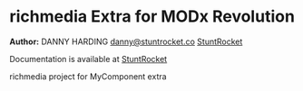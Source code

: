 richmedia Extra for MODx Revolution
=======================================


**Author:** DANNY HARDING <danny@stuntrocket.co> [StuntRocket](http://stuntrocket.co)

Documentation is available at [StuntRocket](http://stuntrocket.co/modx/resourcealert.html)

richmedia project for MyComponent extra
